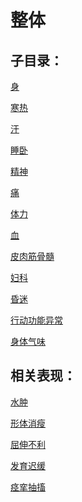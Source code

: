 # 整体

## 子目录：
[身](https://www.gmzyjc.com/read/biaoxian/cat_身.md)
[寒热](https://www.gmzyjc.com/read/biaoxian/cat_寒热.md)
[汗](https://www.gmzyjc.com/read/biaoxian/cat_汗.md)
[睡卧](https://www.gmzyjc.com/read/biaoxian/cat_睡卧.md)
[精神](https://www.gmzyjc.com/read/biaoxian/cat_精神.md)
[痛](https://www.gmzyjc.com/read/biaoxian/cat_痛.md)
[体力](https://www.gmzyjc.com/read/biaoxian/cat_体力.md)
[血](https://www.gmzyjc.com/read/biaoxian/cat_血.md)
[皮肉筋骨髓](https://www.gmzyjc.com/read/biaoxian/cat_皮肉筋骨髓.md)
[妇科](https://www.gmzyjc.com/read/biaoxian/cat_妇科.md)
[昏迷](https://www.gmzyjc.com/read/biaoxian/cat_昏迷.md)
[行动功能异常](https://www.gmzyjc.com/read/biaoxian/cat_行动功能异常.md)
[身体气味](https://www.gmzyjc.com/read/biaoxian/cat_身体气味.md)
## 相关表现：

[水肿](https://zuoye.gmzyh.com/search?key=水肿)
[形体消瘦](https://zuoye.gmzyh.com/search?key=形体消瘦)
[屈伸不利](https://zuoye.gmzyh.com/search?key=屈伸不利)
[发育迟缓](https://zuoye.gmzyh.com/search?key=发育迟缓)
[痉挛抽搐](https://zuoye.gmzyh.com/search?key=痉挛抽搐)